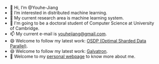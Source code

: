 - 👋 Hi, I’m @Youhe-Jiang
- 👀 I’m interested in distributed machine learning.
- 🌱 My current research area is machine learning system.
- 💞️ I'm going to be a doctoral student of Computer Science at University of Cambridge.
- 📫 My current e-mail is youhejiang@gmail.com.
- 😄 Welcome to follow my latest work: [OSDP (Optimal Sharded Data Parallel)](https://github.com/Youhe-Jiang/OptimalShardedDataParallel).
- 😄 Welcome to follow my latest work: [Galvatron](https://github.com/PKU-DAIR/Hetu/tree/main/tools/Galvatron).
- 👀 Welcome to my [personal webpage](https://youhe-jiang.github.io/) to know more about me.

<!---
Youhe-Jiang/Youhe-Jiang is a ✨ special ✨ repository because its `README.md` (this file) appears on your GitHub profile.
You can click the Preview link to take a look at your changes.
--->
